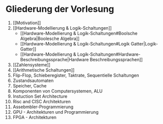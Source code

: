# Gliederung der Vorlesung

1. [[Motivation]]
2. [[Hardware-Modellierung & Logik-Schaltungen]]
	- [[Hardware-Modellierung & Logik-Schaltungen#Boolsche Algebra|Boolesche Algebra]]
	- [[Hardware-Modellierung & Logik-Schaltungen#Logik Gatter|Logik-Gatter]]
	- [[Hardware-Modellierung & Logik-Schaltungen#Hardware-Beschreibungssprache|Hardware Beschreibungssprachen]]
3. [[Zahlensysteme]]
4. [[Arithmetische Schaltungen]]
5. Flip-Flop, Schieberegister, Taktrate, Sequentielle Schaltungen
6. Zustandsautomaten
7. Speicher, Cache
8. Komponenten von Computersystemen, ALU
9. Instuction Set Architecture
10. Risc and CISC Architekturen
11. Assebmbler-Programmierung
12. GPU - Architekturen und Programmierung
13. FPGA - Architekturen
